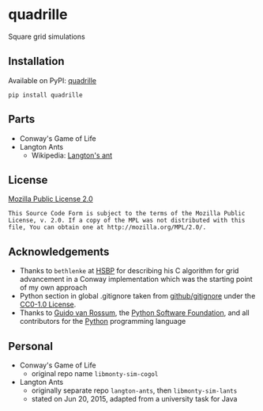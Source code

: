 # quadrille

Square grid simulations

## Installation

Available on PyPI: [quadrille](https://pypi.org/project/quadrille/)

```commandline
pip install quadrille
```

## Parts

- Conway's Game of Life
- Langton Ants
    - Wikipedia: [Langton's ant](https://en.wikipedia.org/wiki/Langton%27s_ant)

## License

[Mozilla Public License 2.0](https://www.mozilla.org/en-US/MPL/2.0/)

```
This Source Code Form is subject to the terms of the Mozilla Public
License, v. 2.0. If a copy of the MPL was not distributed with this
file, You can obtain one at http://mozilla.org/MPL/2.0/.
```

## Acknowledgements

- Thanks to `bethlenke` at [HSBP](https://hsbp.org) for describing
  his C algorithm for grid advancement in a Conway implementation
  which was the starting point of my own approach
- Python section in global .gitignore taken from
  [github/gitignore](https://github.com/github/gitignore) under the
  [CC0-1.0 License](https://choosealicense.com/licenses/cc0-1.0/).
- Thanks to [Guido van Rossum](https://gvanrossum.github.io/),
  the [Python Software Foundation](https://www.python.org/psf/), and all
  contributors for the [Python](https://www.python.org/) programming language

## Personal

- Conway's Game of Life
    - original repo name `libmonty-sim-cogol`
- Langton Ants
    - originally separate repo `langton-ants`, then `libmonty-sim-lants`
    - stated on Jun 20, 2015, adapted from a university task for Java
